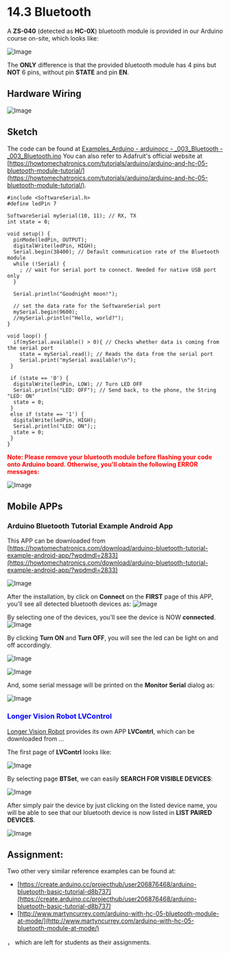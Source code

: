 # 14.3 Bluetooth

A **ZS-040** (detected as **HC-0X**)  bluetooth module is provided in our Arduino course on-site, which looks like:

![Image](../../Examples/howtomechatronics/HC-05-Bluetooth-Module.jpg) 

The **ONLY** difference is that the provided bluetooth module has 4 pins but **NOT** 6 pins, without pin **STATE** and pin **EN**.


## Hardware Wiring

![Image](../../Examples/howtomechatronics/003_bluetooth.jpg)

## Sketch
The code can be found at [Examples_Arduino - arduinocc - _003_Bluetooth - _003_Bluetooth.ino](https://github.com/LongerVisionRobot/Examples_Arduino/blob/master/howtomechatronics/_003_Bluetooth/_003_Bluetooth.ino)
You can also refer to Adafruit's official website at [https://howtomechatronics.com/tutorials/arduino/arduino-and-hc-05-bluetooth-module-tutorial/](https://howtomechatronics.com/tutorials/arduino/arduino-and-hc-05-bluetooth-module-tutorial/).
```
#include <SoftwareSerial.h>
#define ledPin 7

SoftwareSerial mySerial(10, 11); // RX, TX
int state = 0;

void setup() {
  pinMode(ledPin, OUTPUT);
  digitalWrite(ledPin, HIGH);
  Serial.begin(38400); // Default communication rate of the Bluetooth module
  while (!Serial) {
    ; // wait for serial port to connect. Needed for native USB port only
  }

  Serial.println("Goodnight moon!");

  // set the data rate for the SoftwareSerial port
  mySerial.begin(9600);
  //mySerial.println("Hello, world?");
}

void loop() {   
  if(mySerial.available() > 0){ // Checks whether data is coming from the serial port
    state = mySerial.read(); // Reads the data from the serial port
    Serial.print("mySerial available!\n");
 }

 if (state == '0') {
  digitalWrite(ledPin, LOW); // Turn LED OFF
  Serial.println("LED: OFF"); // Send back, to the phone, the String "LED: ON"
  state = 0;
 }
 else if (state == '1') {
  digitalWrite(ledPin, HIGH);
  Serial.println("LED: ON");;
  state = 0;
 } 
}
```

<span style="color:red">**Note: Please remove your bluetooth module before flashing your code onto Arduino board. Otherwise, you'll obtain the following ERROR messages:**</span>

![Image](../../Examples/howtomechatronics/avr_bluetooth_error.jpg)


## Mobile APPs

### Arduino Bluetooth Tutorial Example Android App

This APP can be downloaded from [https://howtomechatronics.com/download/arduino-bluetooth-tutorial-example-android-app/?wpdmdl=2833](https://howtomechatronics.com/download/arduino-bluetooth-tutorial-example-android-app/?wpdmdl=2833)

![Image](../../Examples/howtomechatronics/ArduinoBluetoothTutorialExampleApp.jpg)


After the installation, by click on **Connect** on the **FIRST** page of this APP, you'll see all detected bluetooth devices as:
![Image](../../Examples/howtomechatronics/HowtoMechatronics_Arduino_Bluetooth_App_DevicesFound.jpg)

By selecting one of the devices, you'll see the device is NOW **connected**.
![Image](../../Examples/howtomechatronics/HowtoMechatronics_Arduino_Bluetooth_App_FrontPage.jpg)

By clicking **Turn ON** and **Turn OFF**, you will see the led can be light on and off accordingly.

![Image](../../Examples/howtomechatronics/led_on.jpg)

![Image](../../Examples/howtomechatronics/led_off.jpg)

And, some serial message will be printed on the **Monitor Serial** dialog as:

![Image](../../Examples/howtomechatronics/bluetooth_led_serial.jpg)


### <span style="color:blue">Longer Vision Robot LVControl</span>

[Longer Vision Robot](http://www.longervisionrobot.com) provides its own APP **LVContrl**, which can be downloaded from ...


The first page of **LVContrl** looks like:

![Image](../../Examples/howtomechatronics/LVControl_V0.2.jpg)

By selecting page **BTSet**, we can easily **SEARCH FOR VISIBLE DEVICES**:

![Image](../../Examples/howtomechatronics/LVControl_Bluetooth_Set.jpg)

After simply pair the device by just clicking on the listed device name, you will be able to see that our bluetooth device is now listed in **LIST PAIRED DEVICES**.

![Image](../../Examples/howtomechatronics/LVControl_Bluetooth_Connected.jpg)



## Assignment:

Two other very similar reference examples can be found at:
* [https://create.arduino.cc/projecthub/user206876468/arduino-bluetooth-basic-tutorial-d8b737](https://create.arduino.cc/projecthub/user206876468/arduino-bluetooth-basic-tutorial-d8b737)
* [http://www.martyncurrey.com/arduino-with-hc-05-bluetooth-module-at-mode/](http://www.martyncurrey.com/arduino-with-hc-05-bluetooth-module-at-mode/)

， which are left for students as their assignments.

